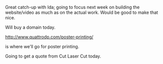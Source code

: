 Great catch-up with Ida; going to focus next week on building the website/video
as much as on the actual work. Would be good to make that nice.

Will buy a domain today.

http://www.quattrodp.com/poster-printing/

is where we'll go for poster printing.

Going to get a quote from Cut Laser Cut today.
